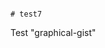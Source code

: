                                                                                                                                                                                                                                                                                                                                      # test7
Test "graphical-gist"